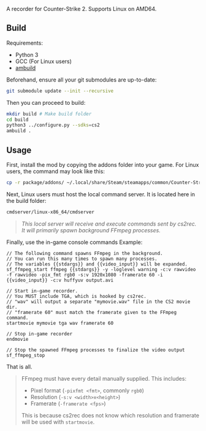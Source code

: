 A recorder for Counter-Strike 2. Supports Linux on AMD64.

## Build

Requirements:
- Python 3
- GCC (For Linux users)
- [ambuild](https://github.com/alliedmodders/ambuild)

Beforehand, ensure all your git submodules are up-to-date:
```sh
git submodule update --init --recursive
```

Then you can proceed to build:
```sh
mkdir build # Make build folder
cd build
python3 ../configure.py --sdks=cs2
ambuild .
```

## Usage

First, install the mod by copying the addons folder into your game.
For Linux users, the command may look like this:
```sh
cp -r package/addons/ ~/.local/share/Steam/steamapps/common/Counter-Strike\ Global\ Offensive/game/csgo
```

Next, Linux users must host the local command server.
It is located here in the build folder:
```sh
cmdserver/linux-x86_64/cmdserver
```
> *This local server will receive and execute commands sent by cs2rec.*
> *It will primarily spawn background FFmpeg processes.*

Finally, use the in-game console commands
Example:
```
// The following command spawns FFmpeg in the background.
// You can run this many times to spawn many processes.
// The variables {{stdargs}} and {{video_input}} will be expanded.
sf_ffmpeg_start ffmpeg {{stdargs}} -y -loglevel warning -c:v rawvideo -f rawvideo -pix_fmt rgb0 -s:v 1920x1080 -framerate 60 -i {{video_input}} -c:v huffyuv output.avi

// Start in-game recorder.
// You MUST include TGA, which is hooked by cs2rec.
// "wav" will output a separate "mymovie.wav" file in the CS2 movie dir.
// "framerate 60" must match the framerate given to the FFmpeg command.
startmovie mymovie tga wav framerate 60

// Stop in-game recorder
endmovie

// Stop the spawned FFmpeg processes to finalize the video output
sf_ffmpeg_stop
```

That is all.

> FFmpeg must have every detail manually supplied. This includes:
> - Pixel format (`-pixfmt <fmt>`, commonly `rgb0`)
> - Resolution (`-s:v <width>x<height>`)
> - Framerate (`-framerate <fps>`)
>
> This is because cs2rec does not know which resolution and framerate
> will be used with `startmovie`.
